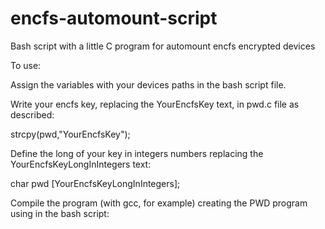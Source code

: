 encfs-automount-script
======================

Bash script with a little C program for automount encfs encrypted devices

To use:

Assign the variables with your devices paths in the bash script file.

Write your encfs key, replacing the YourEncfsKey text, in pwd.c file as described: 

strcpy(pwd,"YourEncfsKey");

Define the long of your key in integers numbers replacing the YourEncfsKeyLongInIntegers text:

char pwd [YourEncfsKeyLongInIntegers];

Compile the program (with gcc, for example) creating the PWD program using in the bash script:


